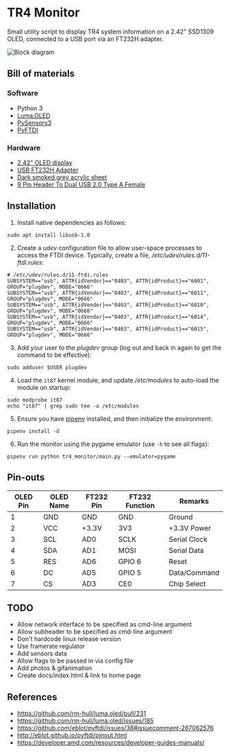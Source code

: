 # TR4 Monitor
Small utility script to display TR4 system information on a 2.42" SSD1309 OLED, 
connected to a USB port via an FT232H adapter.

![Block diagram](http://www.destructuring-bind.org/TR4-monitor/block_diagram.svg)

## Bill of materials

### Software
* Python 3
* [Luma.OLED](https://luma-oled.readthedocs.io/en/latest/)
* [PySensors3](https://pypi.org/project/PySensors3/)
* [PyFTDI](http://eblot.github.io/pyftdi)

### Hardware
* [2.42" OLED display](https://www.aliexpress.com/item/2-42-inch-LCD-Screen-12864-OLED-Display-Module-IIC-I2C-SPI-Serial-C51-STM32-SSD1309/32857123469.html)
* [USB FT232H Adapter](https://www.aliexpress.com/item/NEW-CJMCU-FT232H-Multifunction-High-Speed-USB-to-JTAG-UART-FIFO-SPI-I2C-Module/32817479989.html)
* [Dark smoked grey acrylic sheet](https://www.ebay.co.uk/itm/142366439906)
* [9 Pin Header To Dual USB 2.0 Type A Female](https://www.ebay.co.uk/itm/283026195250)

## Installation

1. Install native dependencies as follows:
```
sudo apt install libusb-1.0
```

2. Create a _udev_ configuration file to allow user-space processes to access
   the FTDI device. Typically, create a file, _/etc/udev/rules.d/11-ftdi.rules_:
```
# /etc/udev/rules.d/11-ftdi.rules
SUBSYSTEM=="usb", ATTR{idVendor}=="0403", ATTR{idProduct}=="6001", GROUP="plugdev", MODE="0666"
SUBSYSTEM=="usb", ATTR{idVendor}=="0403", ATTR{idProduct}=="6011", GROUP="plugdev", MODE="0666"
SUBSYSTEM=="usb", ATTR{idVendor}=="0403", ATTR{idProduct}=="6010", GROUP="plugdev", MODE="0666"
SUBSYSTEM=="usb", ATTR{idVendor}=="0403", ATTR{idProduct}=="6014", GROUP="plugdev", MODE="0666"
SUBSYSTEM=="usb", ATTR{idVendor}=="0403", ATTR{idProduct}=="6015", GROUP="plugdev", MODE="0666"
```

3. Add your user to the _plugdev_ group (log out and back in again to get the
   command to be effective):
```
sudo adduser $USER plugdev
```

4. Load the `it87` kernel module, and update _/etc/modules_ to auto-load the 
   module on startup:
```
sudo modprobe it87
echo "it87" | grep sudo tee -a /etc/modules
```

5. Ensure you have [pipenv](https://pipenv.readthedocs.io/en/latest/) installed,
   and then initialize the environment:
```
pipenv install -d
```

6. Run the monitor using the pygame emulator (use `-h` to see all flags):
```
pipenv run python tr4_monitor/main.py --emulator=pygame
```

## Pin-outs

| OLED Pin | OLED Name | FT232 Pin | FT232 Function | Remarks |
|----------|----------|---------|----------|-------|
| 1 | GND | GND | GND | Ground |
| 2 | VCC | +3.3V | 3V3 | +3.3V Power |
| 3 | SCL | AD0 | SCLK | Serial Clock |
| 4 | SDA | AD1 | MOSI | Serial Data |
| 5 | RES | AD6 | GPIO 6 | Reset |
| 6 | DC | AD5 | GPIO 5 | Data/Command |
| 7 | CS | AD3 | CE0 | Chip Select |

## TODO
* Allow network interface to be specified as cmd-line argument
* Allow subheader to be specified as cmd-line argument
* Don't hardcode linux release version
* Use framerate regulator
* Add sensors data
* Allow flags to be passed in via config file
* Add photos & gifanimation
* Create docs/index.html & link to home page

## References
* https://github.com/rm-hull/luma.oled/pull/231
* https://github.com/rm-hull/luma.oled/issues/185
* https://github.com/eblot/pyftdi/issues/38#issuecomment-267062576
* http://eblot.github.io/pyftdi/pinout.html
* https://developer.amd.com/resources/developer-guides-manuals/
